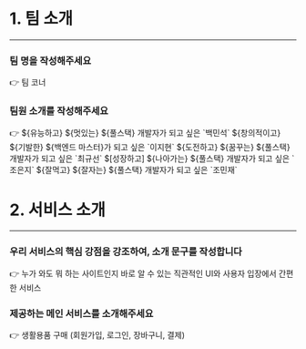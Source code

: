 # 1. 팀 소개

---

### 팀 명을 작성해주세요

<aside>
👉 팀 코너

</aside>

### 팀원 소개를 작성해주세요

<aside>
👉 ${유능하고} ${멋있는} ${풀스택} 개발자가 되고 싶은 `백민석`
${창의적이고} ${기발한} ${백엔드 마스터}가 되고 싶은 `이지현`
${도전하고} ${꿈꾸는} ${풀스택} 개발자가 되고 싶은 `최규선`  
$[성장하고] ${나아가는} ${풀스택} 개발자가 되고 싶은 `조은지`
${잘먹고} ${잘자는} ${풀스택} 개발자가 되고 싶은 `조민재`

</aside>

# 2. 서비스 소개

---

### 우리 서비스의 핵심 강점을 강조하여, 소개 문구를 작성합니다

<aside>
👉 누가 와도 뭐 하는 사이트인지 바로 알 수 있는 직관적인 UI와 사용자 입장에서 간편한 서비스

</aside>

### 제공하는 메인 서비스를 소개해주세요

<aside>
👉 생활용품 구매 (회원가입, 로그인, 장바구니, 결제)

</aside>
